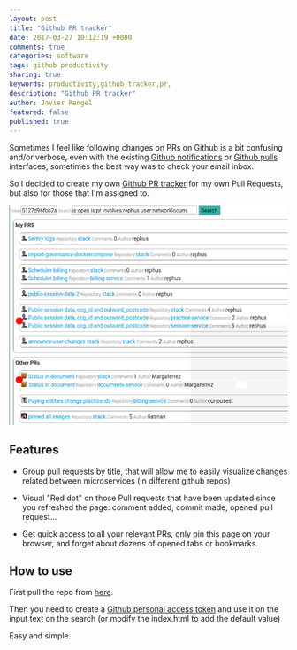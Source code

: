 ```yaml
---
layout: post
title: "Github PR tracker"
date: 2017-03-27 10:12:19 +0000
comments: true
categories: software
tags: github productivity
sharing: true
keywords: productivity,github,tracker,pr,
description: "Github PR tracker"
author: Javier Rengel
featured: false
published: true
---
```


Sometimes I feel like following changes on PRs on Github is a bit confusing and/or verbose, even with the existing [Github notifications](https://github.com/notifications)
 or [Github pulls](https://github.com/pulls) interfaces, sometimes the best way was to check your email inbox.

So I decided to create my own [Github PR tracker](https://github.com/rephus/Github-PR-tracker)
for my own Pull Requests, but also for those that I'm assigned to.

![github pr tracker](/images/posts/2017-03-27-github-pr-tracker/screen.png)

<!-- more-->

## Features

* Group pull requests by title, that will allow me to easily visualize changes related between microservices (in different github repos)

* Visual "Red dot" on those Pull requests that have been updated since you refreshed the page:
comment added, commit made, opened pull request...

* Get quick access to all your relevant PRs, only pin this page on your browser,
and forget about dozens of opened tabs or bookmarks.

## How to use

First pull the repo from [here](https://github.com/rephus/Github-PR-tracker).

Then you need to create a
[Github personal access token](https://github.com/settings/tokens)
and use it on the input text on the search (or modify the index.html to add the default value)

Easy and simple.
